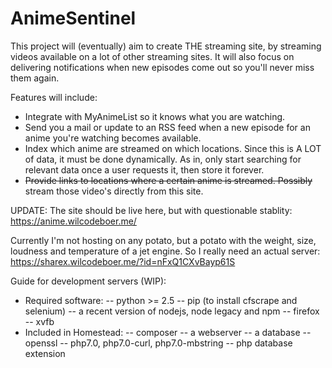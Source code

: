 # AnimeSentinel
This project will (eventually) aim to create THE streaming site, by streaming videos available on a lot of other streaming sites.
It will also focus on delivering notifications when new episodes come out so you'll never miss them again.

Features will include:
 - Integrate with MyAnimeList so it knows what you are watching.
 - Send you a mail or update to an RSS feed when a new episode for an anime you're watching becomes available.
 - Index which anime are streamed on which locations. Since this is A LOT of data, it must be done dynamically. As in, only start searching for relevant data once a user requests it, then store it forever.
 - <strike>Provide links to locations where a certain anime is streamed. Possibly</strike> stream those video's directly from this site.

UPDATE: The site should be live here, but with questionable stablity: https://anime.wilcodeboer.me/

Currently I'm not hosting on any potato, but a potato with the weight, size, loudness and temperature of a jet engine. So I really need an actual server:
https://sharex.wilcodeboer.me/?id=nFxQ1CXvBayp61S

Guide for development servers (WIP):
- Required software:
-- python >= 2.5
-- pip (to install cfscrape and selenium)
-- a recent version of nodejs, node legacy and npm
-- firefox
-- xvfb
- Included in Homestead:
-- composer
-- a webserver
-- a database
-- openssl
-- php7.0, php7.0-curl, php7.0-mbstring
-- php database extension
